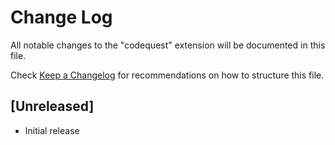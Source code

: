 # Change Log

All notable changes to the "codequest" extension will be documented in this file.

Check [Keep a Changelog](http://keepachangelog.com/) for recommendations on how to structure this file.

## [Unreleased]

- Initial release